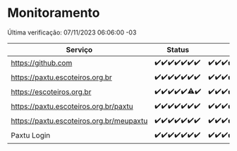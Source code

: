 # Monitoramento

Última verificação: 07/11/2023 06:06:00 -03

|Serviço|Status|Últimas 24h|
|---|---|---|
|https://github.com|<span title="2023-10-31: OK=24">✔️</span><span title="2023-11-01: OK=24">✔️</span><span title="2023-11-02: OK=24">✔️</span><span title="2023-11-03: OK=23">✔️</span><span title="2023-11-04: OK=24">✔️</span><span title="2023-11-05: OK=24">✔️</span><span title="2023-11-06: OK=9">✔️</span>|<span title="06/11/2023 06:07:00 -03 : 200">✔️</span><span title="06/11/2023 07:07:00 -03 : 200">✔️</span><span title="06/11/2023 08:04:00 -03 : 200">✔️</span><span title="06/11/2023 09:11:00 -03 : 200">✔️</span><span title="06/11/2023 10:10:00 -03 : 200">✔️</span><span title="06/11/2023 11:06:00 -03 : 200">✔️</span><span title="06/11/2023 12:06:00 -03 : 200">✔️</span><span title="06/11/2023 13:08:00 -03 : 200">✔️</span><span title="06/11/2023 14:04:00 -03 : 200">✔️</span><span title="06/11/2023 15:07:00 -03 : 200">✔️</span><span title="06/11/2023 16:03:00 -03 : 200">✔️</span><span title="06/11/2023 17:06:00 -03 : 200">✔️</span><span title="06/11/2023 18:04:00 -03 : 200">✔️</span><span title="06/11/2023 19:05:00 -03 : 200">✔️</span><span title="06/11/2023 20:05:00 -03 : 200">✔️</span><span title="06/11/2023 21:29:00 -03 : 200">✔️</span><span title="06/11/2023 22:43:00 -03 : 200">✔️</span><span title="06/11/2023 23:17:00 -03 : 200">✔️</span><span title="07/11/2023 00:06:00 -03 : 200">✔️</span><span title="07/11/2023 01:07:00 -03 : 200">✔️</span><span title="07/11/2023 02:05:00 -03 : 200">✔️</span><span title="07/11/2023 03:08:00 -03 : 200">✔️</span><span title="07/11/2023 04:05:00 -03 : 200">✔️</span><span title="07/11/2023 05:08:00 -03 : 200">✔️</span><span title="07/11/2023 06:06:00 -03 : 200">✔️</span>|
|https://paxtu.escoteiros.org.br|<span title="2023-10-31: OK=24">✔️</span><span title="2023-11-01: OK=24">✔️</span><span title="2023-11-02: OK=24">✔️</span><span title="2023-11-03: OK=23">✔️</span><span title="2023-11-04: OK=24">✔️</span><span title="2023-11-05: OK=24">✔️</span><span title="2023-11-06: OK=9">✔️</span>|<span title="06/11/2023 06:07:00 -03 : 200">✔️</span><span title="06/11/2023 07:07:00 -03 : 200">✔️</span><span title="06/11/2023 08:04:00 -03 : 200">✔️</span><span title="06/11/2023 09:11:00 -03 : 200">✔️</span><span title="06/11/2023 10:10:00 -03 : 200">✔️</span><span title="06/11/2023 11:06:00 -03 : 200">✔️</span><span title="06/11/2023 12:06:00 -03 : 200">✔️</span><span title="06/11/2023 13:08:00 -03 : 200">✔️</span><span title="06/11/2023 14:04:00 -03 : 200">✔️</span><span title="06/11/2023 15:07:00 -03 : 200">✔️</span><span title="06/11/2023 16:03:00 -03 : 200">✔️</span><span title="06/11/2023 17:06:00 -03 : 200">✔️</span><span title="06/11/2023 18:04:00 -03 : 200">✔️</span><span title="06/11/2023 19:05:00 -03 : 200">✔️</span><span title="06/11/2023 20:05:00 -03 : 200">✔️</span><span title="06/11/2023 21:29:00 -03 : 200">✔️</span><span title="06/11/2023 22:43:00 -03 : 200">✔️</span><span title="06/11/2023 23:17:00 -03 : 200">✔️</span><span title="07/11/2023 00:06:00 -03 : 200">✔️</span><span title="07/11/2023 01:07:00 -03 : 200">✔️</span><span title="07/11/2023 02:05:00 -03 : 200">✔️</span><span title="07/11/2023 03:08:00 -03 : 200">✔️</span><span title="07/11/2023 04:05:00 -03 : 200">✔️</span><span title="07/11/2023 05:08:00 -03 : 200">✔️</span><span title="07/11/2023 06:06:00 -03 : 200">✔️</span>|
|https://escoteiros.org.br|<span title="2023-10-31: OK=24">✔️</span><span title="2023-11-01: OK=24">✔️</span><span title="2023-11-02: OK=24">✔️</span><span title="2023-11-03: OK=23">✔️</span><span title="2023-11-04: OK=24">✔️</span><span title="2023-11-05: OK=23, Falhas=1">⚠️</span><span title="2023-11-06: OK=9">✔️</span>|<span title="06/11/2023 06:07:00 -03 : 200">✔️</span><span title="06/11/2023 07:07:00 -03 : 200">✔️</span><span title="06/11/2023 08:04:00 -03 : 200">✔️</span><span title="06/11/2023 09:11:00 -03 : 200">✔️</span><span title="06/11/2023 10:10:00 -03 : 200">✔️</span><span title="06/11/2023 11:06:00 -03 : 200">✔️</span><span title="06/11/2023 12:06:00 -03 : 200">✔️</span><span title="06/11/2023 13:08:00 -03 : 200">✔️</span><span title="06/11/2023 14:04:00 -03 : 200">✔️</span><span title="06/11/2023 15:07:00 -03 : 200">✔️</span><span title="06/11/2023 16:03:00 -03 : 200">✔️</span><span title="06/11/2023 17:06:00 -03 : 200">✔️</span><span title="06/11/2023 18:04:00 -03 : 200">✔️</span><span title="06/11/2023 19:05:00 -03 : 200">✔️</span><span title="06/11/2023 20:05:00 -03 : 200">✔️</span><span title="06/11/2023 21:29:00 -03 : 200">✔️</span><span title="06/11/2023 22:43:00 -03 : 200">✔️</span><span title="06/11/2023 23:17:00 -03 : 200">✔️</span><span title="07/11/2023 00:06:00 -03 : 200">✔️</span><span title="07/11/2023 01:07:00 -03 : 200">✔️</span><span title="07/11/2023 02:05:00 -03 : 200">✔️</span><span title="07/11/2023 03:08:00 -03 : 200">✔️</span><span title="07/11/2023 04:05:00 -03 : 200">✔️</span><span title="07/11/2023 05:08:00 -03 : 200">✔️</span><span title="07/11/2023 06:06:00 -03 : 200">✔️</span>|
|https://paxtu.escoteiros.org.br/paxtu|<span title="2023-10-31: OK=24">✔️</span><span title="2023-11-01: OK=24">✔️</span><span title="2023-11-02: OK=24">✔️</span><span title="2023-11-03: OK=23">✔️</span><span title="2023-11-04: OK=24">✔️</span><span title="2023-11-05: OK=24">✔️</span><span title="2023-11-06: OK=9">✔️</span>|<span title="06/11/2023 06:07:00 -03 : 200">✔️</span><span title="06/11/2023 07:07:00 -03 : 200">✔️</span><span title="06/11/2023 08:04:00 -03 : 200">✔️</span><span title="06/11/2023 09:12:00 -03 : 200">✔️</span><span title="06/11/2023 10:10:00 -03 : 200">✔️</span><span title="06/11/2023 11:06:00 -03 : 200">✔️</span><span title="06/11/2023 12:06:00 -03 : 200">✔️</span><span title="06/11/2023 13:08:00 -03 : 200">✔️</span><span title="06/11/2023 14:04:00 -03 : 200">✔️</span><span title="06/11/2023 15:07:00 -03 : 200">✔️</span><span title="06/11/2023 16:03:00 -03 : 200">✔️</span><span title="06/11/2023 17:06:00 -03 : 200">✔️</span><span title="06/11/2023 18:04:00 -03 : 200">✔️</span><span title="06/11/2023 19:05:00 -03 : 200">✔️</span><span title="06/11/2023 20:05:00 -03 : 200">✔️</span><span title="06/11/2023 21:29:00 -03 : 200">✔️</span><span title="06/11/2023 22:43:00 -03 : 200">✔️</span><span title="06/11/2023 23:17:00 -03 : 200">✔️</span><span title="07/11/2023 00:06:00 -03 : 200">✔️</span><span title="07/11/2023 01:07:00 -03 : 200">✔️</span><span title="07/11/2023 02:05:00 -03 : 200">✔️</span><span title="07/11/2023 03:08:00 -03 : 200">✔️</span><span title="07/11/2023 04:05:00 -03 : 200">✔️</span><span title="07/11/2023 05:08:00 -03 : 200">✔️</span><span title="07/11/2023 06:06:00 -03 : 200">✔️</span>|
|https://paxtu.escoteiros.org.br/meupaxtu|<span title="2023-10-31: OK=24">✔️</span><span title="2023-11-01: OK=24">✔️</span><span title="2023-11-02: OK=24">✔️</span><span title="2023-11-03: OK=23">✔️</span><span title="2023-11-04: OK=24">✔️</span><span title="2023-11-05: OK=24">✔️</span><span title="2023-11-06: OK=9">✔️</span>|<span title="06/11/2023 06:07:00 -03 : 200">✔️</span><span title="06/11/2023 07:07:00 -03 : 200">✔️</span><span title="06/11/2023 08:04:00 -03 : 200">✔️</span><span title="06/11/2023 09:12:00 -03 : 200">✔️</span><span title="06/11/2023 10:10:00 -03 : 200">✔️</span><span title="06/11/2023 11:06:00 -03 : 200">✔️</span><span title="06/11/2023 12:07:00 -03 : 200">✔️</span><span title="06/11/2023 13:08:00 -03 : 200">✔️</span><span title="06/11/2023 14:04:00 -03 : 200">✔️</span><span title="06/11/2023 15:07:00 -03 : 200">✔️</span><span title="06/11/2023 16:03:00 -03 : 200">✔️</span><span title="06/11/2023 17:06:00 -03 : 200">✔️</span><span title="06/11/2023 18:04:00 -03 : 200">✔️</span><span title="06/11/2023 19:05:00 -03 : 200">✔️</span><span title="06/11/2023 20:05:00 -03 : 200">✔️</span><span title="06/11/2023 21:29:00 -03 : 200">✔️</span><span title="06/11/2023 22:43:00 -03 : 200">✔️</span><span title="06/11/2023 23:17:00 -03 : 200">✔️</span><span title="07/11/2023 00:06:00 -03 : 200">✔️</span><span title="07/11/2023 01:07:00 -03 : 200">✔️</span><span title="07/11/2023 02:05:00 -03 : 200">✔️</span><span title="07/11/2023 03:08:00 -03 : 200">✔️</span><span title="07/11/2023 04:05:00 -03 : 200">✔️</span><span title="07/11/2023 05:08:00 -03 : 200">✔️</span><span title="07/11/2023 06:06:00 -03 : 200">✔️</span>|
|Paxtu Login|<span title="2023-10-31: OK=24">✔️</span><span title="2023-11-01: OK=24">✔️</span><span title="2023-11-02: OK=24">✔️</span><span title="2023-11-03: OK=23">✔️</span><span title="2023-11-04: OK=24">✔️</span><span title="2023-11-05: OK=24">✔️</span><span title="2023-11-06: OK=9">✔️</span>|<span title="06/11/2023 06:07:00 -03 : 200">✔️</span><span title="06/11/2023 07:07:00 -03 : 200">✔️</span><span title="06/11/2023 08:04:00 -03 : 200">✔️</span><span title="06/11/2023 09:12:00 -03 : 200">✔️</span><span title="06/11/2023 10:10:00 -03 : 200">✔️</span><span title="06/11/2023 11:06:00 -03 : 200">✔️</span><span title="06/11/2023 12:07:00 -03 : 200">✔️</span><span title="06/11/2023 13:08:00 -03 : 200">✔️</span><span title="06/11/2023 14:04:00 -03 : 200">✔️</span><span title="06/11/2023 15:07:00 -03 : 200">✔️</span><span title="06/11/2023 16:03:00 -03 : 200">✔️</span><span title="06/11/2023 17:06:00 -03 : 200">✔️</span><span title="06/11/2023 18:04:00 -03 : 200">✔️</span><span title="06/11/2023 19:05:00 -03 : 200">✔️</span><span title="06/11/2023 20:05:00 -03 : 200">✔️</span><span title="06/11/2023 21:29:00 -03 : 200">✔️</span><span title="06/11/2023 22:43:00 -03 : 200">✔️</span><span title="06/11/2023 23:17:00 -03 : 200">✔️</span><span title="07/11/2023 00:06:00 -03 : 200">✔️</span><span title="07/11/2023 01:07:00 -03 : 200">✔️</span><span title="07/11/2023 02:05:00 -03 : 200">✔️</span><span title="07/11/2023 03:08:00 -03 : 200">✔️</span><span title="07/11/2023 04:05:00 -03 : 200">✔️</span><span title="07/11/2023 05:08:00 -03 : 200">✔️</span><span title="07/11/2023 06:06:00 -03 : 200">✔️</span>|

